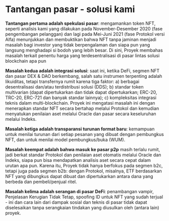 # Tantangan pasar - solusi kami

**Tantangan pertama adalah spekulasi pasar**: mengamankan token NFT, seperti analisis kami yang dilakukan pada November-Desember 2020 (fase pengembangan pelanggan) dan lagi pada Mei-Juni 2021 (fase Protokol versi Alfa) menunjukkan dan membuktikan bahwa NFT tanpa jaminan menjadi masalah bagi investor yang tidak berpengalaman dan siapa pun yang langsung menghadapi si bodoh yang lebih besar. Di sini, Proyek membahas masalah terkait penentu harga yang terdesentralisasi di pasar lintas solusi blockchain apa pun

**Masalah kedua adalah integrasi solusi**: saat ini, ketika DeFi, segmen NFT dan pasar DEX & DAO berkembang, salah satu instrumen terpenting adalah likuiditas, tetapi transfernya rumit karena tiga faktor: a) berbagai desentralisasi dan/atau terdistribusi solusi (DDS); b) standar token multivarian (dapat dipertukarkan dan tidak dapat dipertukarkan; ERC-20, TRC-20, ERC-721 dan banyak standar lainnya); c) kompleksitas integrasi teknis dalam multi-blockchain. Proyek ini mengatasi masalah ini dengan menerapkan standar NFT secara bertahap melalui Protokol dan kemudian menyatukan penilaian aset melalui Oracle dan pasar secara keseluruhan melalui Indeks.

**Masalah ketiga adalah transparansi turunan format baru**: kemampuan untuk menilai turunan dari setiap pesanan yang dibuat dengan pembungkus NFT, dan untuk menilai model pembungkus/buka (WUM).

**Masalah keempat adalah bahwa masuk ke pasar p2p** masih terlalu rumit, jadi berkat standar Protokol dan penilaian aset otomatis melalui Oracle dan Indeks, siapa pun bisa mendapatkan analisis aset secara cepat dalam urutan apa pun. Karena itu, Proyek tidak hanya berfokus pada segmen b2c, tetapi juga pada segmen b2b: dengan Protokol, misalnya, ETF berdasarkan NFT yang dibungkus dapat dibuat dan dipertukarkan antara dana yang berbeda dan pembeli/penjual ritel.

**Masalah kelima adalah serangan di pasar DeFi**: penambangan vampir, Penjelasan Kerugian Tidak Tetap, spoofing ID untuk NFT yang sudah terjual - ini dan cara lain dari dampak sosial dan teknis di pasar tidak dapat diselesaikan tanpa serangkaian tindakan yang diusulkan oleh (antara lain) proyek.
